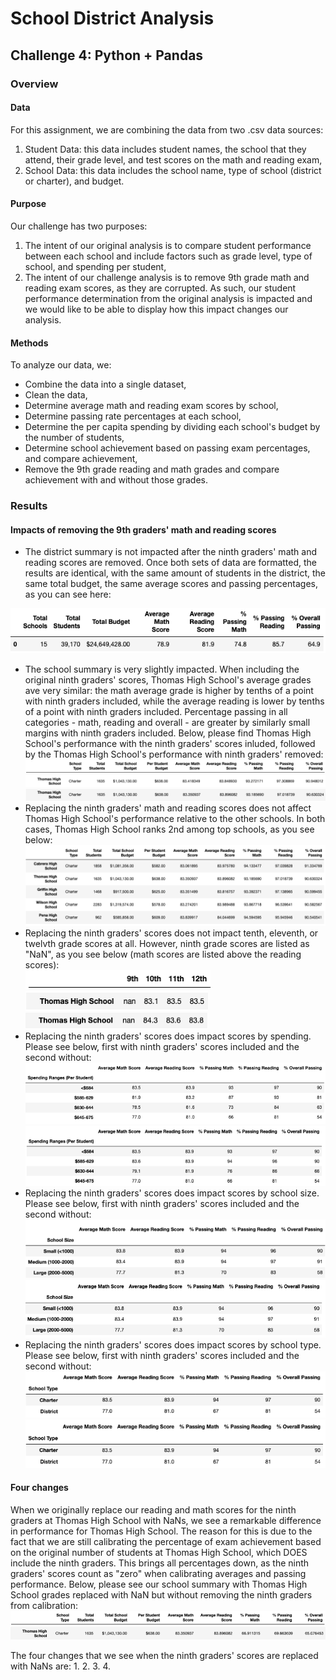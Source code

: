# School District Analysis
## Challenge 4: Python + Pandas
### Overview
#### Data
For this assignment, we are combining the data from two .csv data sources:
1. Student Data: this data includes student names, the school that they attend, their grade level, and test scores on the math and reading exam,
2. School Data: this data includes the school name, type of school (district or charter), and budget.

#### Purpose
Our challenge has two purposes:
1. The intent of our original analysis is to compare student performance between each school and include factors such as grade level, type of school, and spending per student,
2. The intent of our challenge analysis is to remove 9th grade math and reading exam scores, as they are corrupted. As such, our student performance determination from the original analysis is impacted and we would like to be able to display how this impact changes our analysis.

#### Methods
To analyze our data, we:
  - Combine the data into a single dataset,
  - Clean the data,
  - Determine average math and reading exam scores by school,
  - Determine passing rate percentages at each school,
  - Determine the per capita spending by dividing each school's budget by the number of students,
  - Determine school achievement based on passing exam percentages, and compare achievement,
  - Remove the 9th grade reading and math grades and compare achievement with and without those grades.

### Results
#### Impacts of removing the 9th graders' math and reading scores
  - The district summary is not impacted after the ninth graders' math and reading scores are removed. Once both sets of data are formatted, the results are identical, with the same amount of students in the district, the same total budget, the same average scores and passing percentages, as you can see here:

![District_Summary](Resources/District_Summary.png)
  - The school summary is very slightly impacted. When including the original ninth graders' scores, Thomas High School's average grades ave very similar: the math average grade is higher by tenths of a point with ninth graders included, while the average reading is lower by tenths of a point with ninth graders included. Percentage passing in all categories - math, reading and overall - are greater by similarly small margins with ninth graders included. Below, please find Thomas High School's performance with the ninth graders' scores inluded, followed by the Thomas High School's performance with ninth graders' removed:
![Heading](Resources/Heading.png)
![Original Ninth](Resources/Original_School_Summary.png)
![Updated Ninth](Resources/Updated_School_Summary.png)
  - Replacing the ninth graders' math and reading scores does not affect Thomas High School's performance relative to the other schools. In both cases, Thomas High School ranks 2nd among top schools, as you see below:
![2nd Rank](Resources/Rank_2.png)
  - Replacing the ninth graders' scores does not impact tenth, eleventh, or twelvth grade scores at all. However, ninth grade scores are listed as "NaN", as you see below (math scores are listed above the reading scores):                           
![Scores](Resources/Heading3.png)                          
![Math](Resources/Math.png)                                     
![Reading](Resources/Reading.png)                               
  - Replacing the ninth graders' scores does impact scores by spending. Please see below, first with ninth graders' scores included and the second without:        
![Spending](Resources/Original_Spending_Summary.png)
![Spending](Resources/Updated_Spending_Summary.png)
  - Replacing the ninth graders' scores does impact scores by school size. Please see below, first with ninth graders' scores included and the second without:    
![Size](Resources/Original_Size_Summary.png)
![Size](Resources/Updated_Size_Summary.png)
  - Replacing the ninth graders' scores does impact scores by school type. Please see below, first with ninth graders' scores included and the second without:    
![Type](Resources/Original_Type_Summary.png)
![Type](Resources/Updated_Type_Summary.png)

#### Four changes
When we originally replace our reading and math scores for the ninth graders at Thomas High School with NaNs, we see a remarkable difference in performance for Thomas High School. The reason for this is due to the fact that we are still calibrating the percentage of exam achievement based on the original number of students at Thomas High School, which DOES include the ninth graders. This brings all percentages down, as the ninth graders' scores count as "zero" when calibrating averages and passing performance. Below, please see our school summary with Thomas High School grades replaced with NaN but without removing the ninth graders from calibration:                  
![Heading](Resources/Heading.png)
![NaN](Resources/NaN.png)

The four changes that we see when the ninth graders' scores are replaced with NaNs are:
1.
2.
3.
4.

